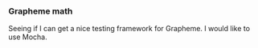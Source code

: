 ### Grapheme math

Seeing if I can get a nice testing framework for Grapheme. I would like to use Mocha.

